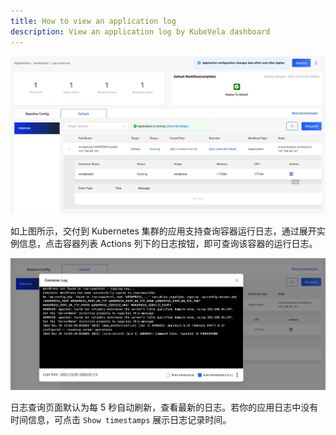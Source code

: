 ```yaml
---
title: How to view an application log
description: View an application log by KubeVela dashboard
---
```


![pod log](../../../resources/pod-log.jpg)

如上图所示，交付到 Kubernetes 集群的应用支持查询容器运行日志，通过展开实例信息，点击容器列表 Actions 列下的日志按钮，即可查询该容器的运行日志。

![pod log](../../../resources/log-show.jpg)

日志查询页面默认为每 5 秒自动刷新，查看最新的日志。若你的应用日志中没有时间信息，可点击 `Show timestamps` 展示日志记录时间。
